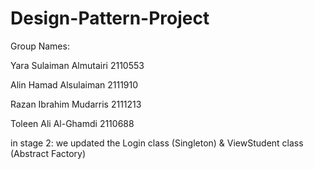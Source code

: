 # Design-Pattern-Project
Group Names:

Yara Sulaiman Almutairi     2110553  

Alin Hamad Alsulaiman       2111910  

Razan Ibrahim Mudarris      2111213 

Toleen Ali Al-Ghamdi        2110688 

in stage 2:
we updated the Login class (Singleton) & ViewStudent class (Abstract Factory)
